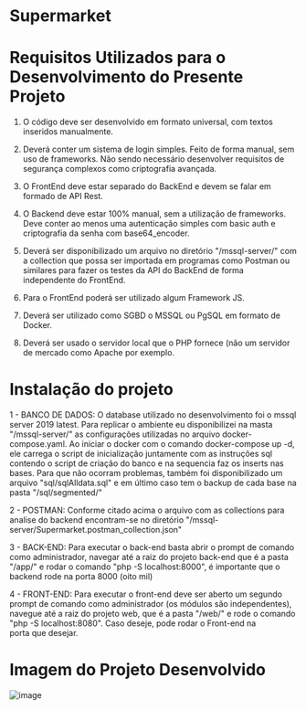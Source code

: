 # Supermarket

# Requisitos Utilizados para o Desenvolvimento do Presente Projeto


1. O código deve ser desenvolvido em formato universal, com textos inseridos manualmente.
  
2. Deverá conter um sistema de login simples. Feito de forma manual, sem uso de frameworks. Não sendo necessário desenvolver requisitos de segurança complexos como criptografia avançada.
  
3. O FrontEnd deve estar separado do BackEnd e devem se falar em formado de API Rest.

4. O Backend deve estar 100% manual, sem a utilização de frameworks. Deve conter ao menos uma autenticação simples com basic auth e criptografia da senha com base64_encoder.

5. Deverá ser disponibilizado um arquivo no diretório "/mssql-server/" com a collection que possa ser importada em programas como Postman ou similares para fazer os testes da API do BackEnd de forma independente do FrontEnd.

6. Para o FrontEnd poderá ser utilizado algum Framework JS.

7. Deverá ser utilizado como SGBD o MSSQL ou PgSQL em formato de Docker.

8. Deverá ser usado o servidor local que o PHP fornece (não um servidor de mercado como Apache por exemplo.


# Instalação do projeto

1 - BANCO DE DADOS: O database utilizado no desenvolvimento foi o mssql server 2019 latest. Para replicar o ambiente eu disponibilizei na masta "/mssql-server/" as configurações utilizadas no arquivo docker-compose.yaml.
    Ao iniciar o docker com o comando docker-compose up -d, ele carrega o script de inicialização juntamente com as instruções sql contendo o script de criação do banco e na sequencia faz os inserts nas bases.
    Para que não ocorram problemas, também foi disponibilizado um arquivo "sql/sqlAlldata.sql" e em último caso tem o backup de cada base na pasta "/sql/segmented/"

2 - POSTMAN: Conforme citado acima o arquivo com as collections para analise do backend encontram-se no diretório "/mssql-server/Supermarket.postman_collection.json"

3 - BACK-END: Para executar o back-end basta abrir o prompt de comando como administrador, navegar até a raiz do projeto back-end que é a pasta "/app/" e rodar o comando "php -S localhost:8000", é importante que o backend rode na porta 8000 (oito mil)

4 - FRONT-END: Para executar o front-end deve ser aberto um segundo prompt de comando como administrador (os módulos são independentes), navegue até a raiz do projeto web, que é a pasta "/web/" e rode o comando "php -S localhost:8080". Caso deseje, pode rodar o Front-end na   
    porta que desejar.

# Imagem do Projeto Desenvolvido

![image](https://github.com/user-attachments/assets/2739b571-a79d-4de3-a597-afd16fee0323)







